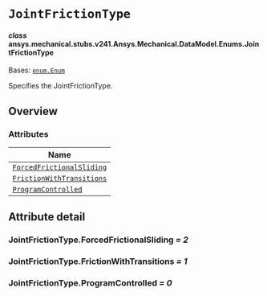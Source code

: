 # `JointFrictionType`

<a id="ansys.mechanical.stubs.v241.Ansys.Mechanical.DataModel.Enums.JointFrictionType"></a>

#### *class* ansys.mechanical.stubs.v241.Ansys.Mechanical.DataModel.Enums.JointFrictionType

Bases: [`enum.Enum`](https://docs.python.org/3/library/enum.html#enum.Enum)

Specifies the JointFrictionType.

<!-- !! processed by numpydoc !! -->

<a id="overview"></a>

## Overview

### Attributes

| Name |
| --------------------------------------------------------------------------- |
| [`ForcedFrictionalSliding`](#JointFrictionType.ForcedFrictionalSliding) |
| [`FrictionWithTransitions`](#JointFrictionType.FrictionWithTransitions) |
| [`ProgramControlled`](#JointFrictionType.ProgramControlled) |

<a id="attribute-detail"></a>

## Attribute detail

<a id="JointFrictionType.ForcedFrictionalSliding"></a>

### JointFrictionType.ForcedFrictionalSliding *= 2*

<a id="JointFrictionType.FrictionWithTransitions"></a>

### JointFrictionType.FrictionWithTransitions *= 1*

<a id="JointFrictionType.ProgramControlled"></a>

### JointFrictionType.ProgramControlled *= 0*


